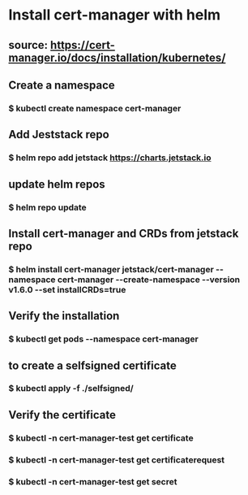 # Install cert-manager with helm
## source: https://cert-manager.io/docs/installation/kubernetes/
  
## Create a namespace
### $ kubectl create namespace cert-manager
  
## Add Jeststack repo
### $ helm repo add jetstack https://charts.jetstack.io
  
## update helm repos
### $ helm repo update
  
## Install cert-manager and CRDs from jetstack repo
### $ helm install cert-manager jetstack/cert-manager --namespace cert-manager --create-namespace --version v1.6.0 --set installCRDs=true
  
## Verify the installation
### $ kubectl get pods --namespace cert-manager
  
## to create a selfsigned certificate
### $ kubectl apply -f ./selfsigned/
  
## Verify the certificate
### $ kubectl -n cert-manager-test get certificate
### $ kubectl -n cert-manager-test get certificaterequest
### $ kubectl -n cert-manager-test get secret

